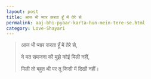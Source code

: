 ```yaml
---
layout: post
title: आज भी प्यार करता हूँ में तेरे से
permalink: aaj-bhi-pyaar-karta-hun-mein-tere-se.html
category: Love-Shayari
---
```

> आज भी प्यार करता हूँ में तेरे से, 
> 
> ये मत समजना की मुझे कोई मिली नहीं,
> 
> मिली तो बहुत थी पर तू किसी में दिखी नहीं। 